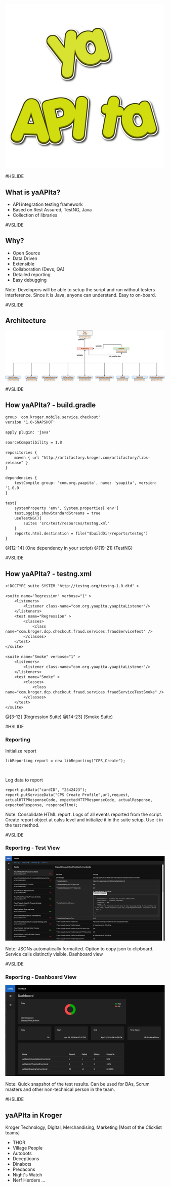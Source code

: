
![yaAPIta](/assets/images/yaapita_logo_big.png)

#HSLIDE

## What is yaAPIta?

- API integration testing framework
- Based on Rest Assured, TestNG, Java
- Collection of libraries

#VSLIDE

## Why?

- Open Source
- Data Driven
- Extensible
- Collaboration (Devs, QA)
- Detailed reporting
- Easy debugging

Note: Developers will be able to setup the script and run without testers interference. Since it is Java, anyone can understand. Easy to on-board.

#VSLIDE

## Architecture

![yaAPIta_Architecture](assets/images/yaapita_architecture.png)

#VSLIDE

## How yaAPIta? - build.gradle

```
group 'com.kroger.mobile.service.checkout'
version '1.0-SNAPSHOT'

apply plugin: 'java'

sourceCompatibility = 1.8

repositories {
    maven { url "http://artifactory.kroger.com/artifactory/libs-release" }
}

dependencies {
    testCompile group: 'com.org.yaapita', name: 'yaapita', version: '1.0.0'
}

test{
    systemProperty 'env', System.properties['env']
    testLogging.showStandardStreams = true
    useTestNG(){
        suites 'src/test/resources/testng.xml'
    }
    reports.html.destination = file("$buildDir/reports/testng")
}
```

@[12-14] (One dependency in your script)
@[19-21] (TestNG)

#VSLIDE

## How yaAPIta? - testng.xml


```
<!DOCTYPE suite SYSTEM "http://testng.org/testng-1.0.dtd" >

<suite name="Regression" verbose="1" >
    <listeners>
        <listener class-name="com.org.yaapita.yaapitaListener"/>
    </listeners>
    <test name="Regression" >
        <classes>
            <class name="com.kroger.dcp.checkout.fraud.services.fraudServiceTest" />
        </classes>
    </test>
</suite>

<suite name="Smoke" verbose="1" >
    <listeners>
        <listener class-name="com.org.yaapita.yaapitaListener"/>
    </listeners>
    <test name="Smoke" >
        <classes>
            <class name="com.kroger.dcp.checkout.fraud.services.fraudServiceTestSmoke" />
        </classes>
    </test>
</suite>
```

@[3-12] (Regression Suite)
@[14-23] (Smoke Suite)

#HSLIDE

### Reporting

Initialize report
```
libReporting report = new libReporting("CPS_Create");
```
<br/>

Log data to report
```
report.putData("cardID", "2342423");
report.putServiceData("CPS Create Profile",url,request, actualHTTPResponseCode, expectedHTTPResponseCode, actualResponse, expectedResponse, responseTime);
```

Note: Consolidate HTML report. Logs of all events reported from the script.  Create report object at calss level and initialize it in the suite setup. Use it in the test method.

#VSLIDE

### Reporting - Test View

![Report](assets/images/Report_Screenshot_Class.png)

Note: JSONs automatically formatted. Option to copy json to clipboard. Service calls distinctly visible. Dashboard view

#VSLIDE

### Reporting - Dashboard View

![Report](assets/images/Report_Screenshot_Dashboard.png)

Note: Quick snapshot of the test results. Can be used for BAs, Scrum masters and other non-technical person in the team.
    
#HSLIDE

## yaAPIta in Kroger

Kroger Technology, Digital, Merchandising, Marketing
[Most of the Clicklist teams]
- THOR
- Village People
- Autobots
- Decepticons
- Dinabots
- Predacons
- Night's Watch
- Nerf Herders ...